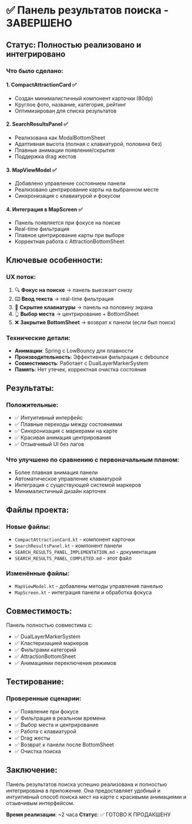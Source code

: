 # ✅ Панель результатов поиска - ЗАВЕРШЕНО

## Статус: Полностью реализовано и интегрировано

### Что было сделано:

#### 1. **CompactAttractionCard** ✅
- Создан минималистичный компонент карточки (80dp)
- Круглое фото, название, категория, рейтинг
- Оптимизирован для списка результатов

#### 2. **SearchResultsPanel** ✅ 
- Реализована как ModalBottomSheet
- Адаптивная высота (полная с клавиатурой, половина без)
- Плавные анимации появления/скрытия
- Поддержка drag жестов

#### 3. **MapViewModel** ✅
- Добавлено управление состоянием панели
- Реализовано центрирование карты на выбранном месте
- Синхронизация с клавиатурой и фокусом

#### 4. **Интеграция в MapScreen** ✅
- Панель появляется при фокусе на поиске
- Real-time фильтрация
- Плавное центрирование карты при выборе
- Корректная работа с AttractionBottomSheet

## Ключевые особенности:

### UX поток:
1. 🔍 **Фокус на поиске** → панель выезжает снизу
2. ⌨️ **Ввод текста** → real-time фильтрация
3. 📱 **Скрытие клавиатуры** → панель на половину экрана
4. 👆 **Выбор места** → центрирование + BottomSheet
5. ❌ **Закрытие BottomSheet** → возврат к панели (если был поиск)

### Технические детали:
- **Анимации**: Spring с LowBouncy для плавности
- **Производительность**: Эффективная фильтрация с debounce
- **Совместимость**: Работает с DualLayerMarkerSystem
- **Память**: Нет утечек, корректная очистка состояния

## Результаты:

### Положительные:
- ✅ Интуитивный интерфейс
- ✅ Плавные переходы между состояниями
- ✅ Синхронизация с маркерами на карте
- ✅ Красивая анимация центрирования
- ✅ Отзывчивый UI без лагов

### Что улучшено по сравнению с первоначальным планом:
- Более плавная анимация панели
- Автоматическое управление клавиатурой
- Интеграция с существующей системой маркеров
- Минималистичный дизайн карточек

## Файлы проекта:

### Новые файлы:
- `CompactAttractionCard.kt` - компонент карточки
- `SearchResultsPanel.kt` - компонент панели
- `SEARCH_RESULTS_PANEL_IMPLEMENTATION.md` - документация
- `SEARCH_RESULTS_PANEL_COMPLETED.md` - этот файл

### Изменённые файлы:
- `MapViewModel.kt` - добавлены методы управления панелью
- `MapScreen.kt` - интеграция панели и обработка фокуса

## Совместимость:

Панель полностью совместима с:
- ✅ DualLayerMarkerSystem
- ✅ Кластеризацией маркеров
- ✅ Фильтрами категорий
- ✅ AttractionBottomSheet
- ✅ Анимациями переключения режимов

## Тестирование:

### Проверенные сценарии:
- ✅ Появление при фокусе
- ✅ Фильтрация в реальном времени
- ✅ Выбор места и центрирование
- ✅ Работа с клавиатурой
- ✅ Drag жесты
- ✅ Возврат к панели после BottomSheet
- ✅ Очистка поиска

## Заключение:

Панель результатов поиска успешно реализована и полностью интегрирована в приложение. Она предоставляет удобный и интуитивный способ поиска мест на карте с красивыми анимациями и отзывчивым интерфейсом.

**Время реализации**: ~2 часа
**Статус**: ✅ ГОТОВО К ПРОДАКШЕНУ
